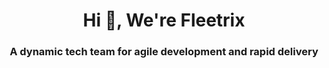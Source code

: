 <h1 align="center">Hi 👋, We're Fleetrix</h1>
<h3 align="center">A dynamic tech team for agile development and rapid delivery</h3>